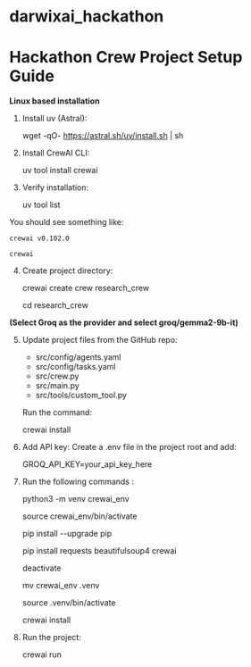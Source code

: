# darwixai_hackathon
# Hackathon Crew Project Setup Guide


**Linux based installation**

1. Install uv (Astral):
   
    wget -qO- https://astral.sh/uv/install.sh | sh


2. Install CrewAI CLI:

    uv tool install crewai

3. Verify installation:
   
    uv tool list


You should see something like:

    crewai v0.102.0

    crewai

4. Create project directory:

    crewai create crew research_crew
    
    cd research_crew

**(Select Groq as the provider and select groq/gemma2-9b-it)**

5. Update project files from the GitHub repo:
   
   - src/config/agents.yaml
   - src/config/tasks.yaml
   - src/crew.py
   - src/main.py
   - src/tools/custom_tool.py
     
   Run the command:

      crewai install

6. Add API key:
   Create a .env file in the project root and add:

   GROQ_API_KEY=your_api_key_here

7. Run the following commands :

    python3 -m venv crewai_env
    
    source crewai_env/bin/activate

    pip install --upgrade pip

    pip install requests beautifulsoup4 crewai

    deactivate

    mv crewai_env .venv

    source .venv/bin/activate

    crewai install

8. Run the project:
    
      crewai run


